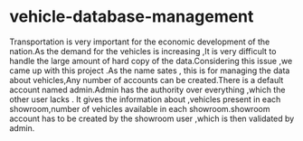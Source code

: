 # vehicle-database-management
Transportation is very important for the economic development of the nation.As the demand for the vehicles is increasing ,It is very difficult to handle the large amount of hard copy of the data.Considering this issue ,we came up with this project .As the name sates , this is for managing the data about vehicles,Any number of accounts can be created.There is a default account named admin.Admin has the authority over everything ,which the other user lacks . It gives the information about ,vehicles present in each showroom,number of vehicles available in each showroom.showroom account has to be created by the showroom user ,which is then validated by admin.
